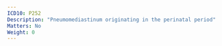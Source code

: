```yaml
---
ICD10: P252
Description: "Pneumomediastinum originating in the perinatal period"
Matters: No
Weight: 0
---
```

